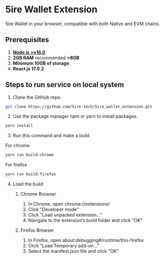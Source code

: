# 5ire Wallet Extension

5ire Wallet in your browser, compatible with both Native and EVM chains.

## Prerequisites

1. [**Node js >v16.0**](https://nodejs.org/en/download/)
2. **2GB RAM** recommended **>8GB**
3. **Minimum 10GB of storage**
4. **React js 17.0.2**

## Steps to run service on local system

1. Clone the GitHub repo.

```bash
git clone https://github.com/5ire-tech/5ire_wallet_extension.git
```

2. Use the package manager npm or yarn to install packages.

```bash
yarn install
```

3. Run this command and make a build

For chrome

```bash
yarn run build:chrome
```

For firefox

```bash
yarn run build:firefox
```

4. Load the build

   1. Chrome Browser

      1. In Chrome, open chrome://extensions/
      2. Click "Developer mode"
      3. Click "Load unpacked extension…"
      4. Navigate to the extension’s build folder and click "OK"

   2. Firefox Browser
      1. In Firefox, open about:debugging#/runtime/this-firefox
      2. Click "Load Temporary add-on…"
      3. Select the manifest.json file and click "OK"
